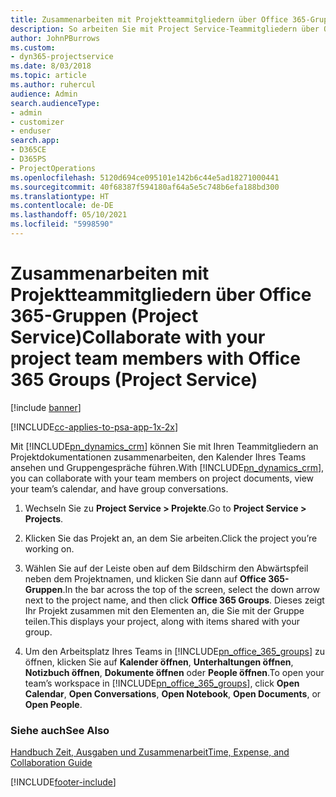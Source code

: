 ```yaml
---
title: Zusammenarbeiten mit Projektteammitgliedern über Office 365-Gruppen
description: So arbeiten Sie mit Project Service-Teammitgliedern über Office 365-Gruppen zusammen
author: JohnPBurrows
ms.custom:
- dyn365-projectservice
ms.date: 8/03/2018
ms.topic: article
ms.author: ruhercul
audience: Admin
search.audienceType:
- admin
- customizer
- enduser
search.app:
- D365CE
- D365PS
- ProjectOperations
ms.openlocfilehash: 5120d694ce095101e142b6c44e5ad18271000441
ms.sourcegitcommit: 40f68387f594180af64a5e5c748b6efa188bd300
ms.translationtype: HT
ms.contentlocale: de-DE
ms.lasthandoff: 05/10/2021
ms.locfileid: "5998590"
---
```

# <a name="collaborate-with-your-project-team-members-with-office-365-groups-project-service"></a><span data-ttu-id="caf9c-103">Zusammenarbeiten mit Projektteammitgliedern über Office 365-Gruppen (Project Service)</span><span class="sxs-lookup"><span data-stu-id="caf9c-103">Collaborate with your project team members with Office 365 Groups (Project Service)</span></span>

[!include [banner](../includes/psa-now-project-operations.md)]

[!INCLUDE[cc-applies-to-psa-app-1x-2x](../includes/cc-applies-to-psa-app-1x-2x.md)]

<span data-ttu-id="caf9c-104">Mit [!INCLUDE[pn_dynamics_crm](../includes/pn-dynamics-crm.md)] können Sie mit Ihren Teammitgliedern an Projektdokumentationen zusammenarbeiten, den Kalender Ihres Teams ansehen und Gruppengespräche führen.</span><span class="sxs-lookup"><span data-stu-id="caf9c-104">With [!INCLUDE[pn_dynamics_crm](../includes/pn-dynamics-crm.md)], you can collaborate with your team members on project documents, view your team’s calendar, and have group conversations.</span></span>  
  
1. <span data-ttu-id="caf9c-105">Wechseln Sie zu **Project Service > Projekte**.</span><span class="sxs-lookup"><span data-stu-id="caf9c-105">Go to **Project Service > Projects**.</span></span>  
  
2. <span data-ttu-id="caf9c-106">Klicken Sie das Projekt an, an dem Sie arbeiten.</span><span class="sxs-lookup"><span data-stu-id="caf9c-106">Click the project you’re working on.</span></span>  
  
3. <span data-ttu-id="caf9c-107">Wählen Sie auf der Leiste oben auf dem Bildschirm den Abwärtspfeil neben dem Projektnamen, und klicken Sie dann auf **Office 365-Gruppen**.</span><span class="sxs-lookup"><span data-stu-id="caf9c-107">In the bar across the top of the screen, select the down arrow next to the project name, and then click **Office 365 Groups**.</span></span> <span data-ttu-id="caf9c-108">Dieses zeigt Ihr Projekt zusammen mit den Elementen an, die Sie mit der Gruppe teilen.</span><span class="sxs-lookup"><span data-stu-id="caf9c-108">This displays your project, along with items shared with your group.</span></span>  
  
4. <span data-ttu-id="caf9c-109">Um den Arbeitsplatz Ihres Teams in [!INCLUDE[pn_office_365_groups](../includes/pn-office-365-groups.md)] zu öffnen, klicken Sie auf **Kalender öffnen**, **Unterhaltungen öffnen**, **Notizbuch öffnen**, **Dokumente öffnen** oder **People öffnen**.</span><span class="sxs-lookup"><span data-stu-id="caf9c-109">To open your team’s workspace in [!INCLUDE[pn_office_365_groups](../includes/pn-office-365-groups.md)], click **Open Calendar**, **Open Conversations**, **Open Notebook**, **Open Documents**, or **Open People**.</span></span>  
  
### <a name="see-also"></a><span data-ttu-id="caf9c-110">Siehe auch</span><span class="sxs-lookup"><span data-stu-id="caf9c-110">See Also</span></span>  
 [<span data-ttu-id="caf9c-111">Handbuch Zeit, Ausgaben und Zusammenarbeit</span><span class="sxs-lookup"><span data-stu-id="caf9c-111">Time, Expense, and Collaboration Guide</span></span>](../psa/time-expense-collaboration-guide.md)


[!INCLUDE[footer-include](../includes/footer-banner.md)]